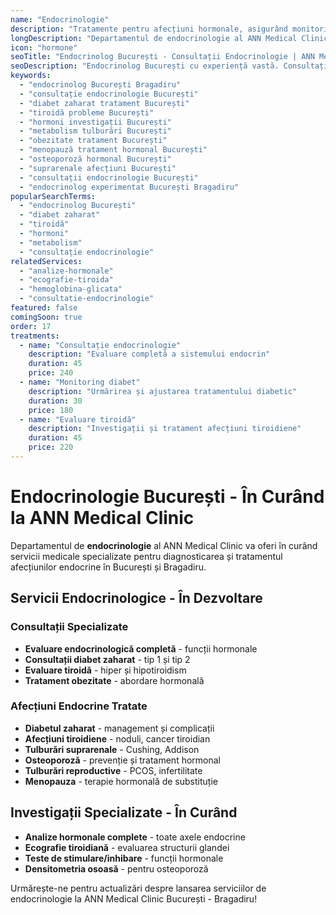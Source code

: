 ```yaml
---
name: "Endocrinologie"
description: "Tratamente pentru afecțiuni hormonale, asigurând monitorizarea și echilibrarea funcțiilor endocrine"
longDescription: "Departamentul de endocrinologie al ANN Medical Clinic va oferi servicii medicale specializate pentru diagnosticarea și tratamentul afecțiunilor endocrine pentru pacienți din București și Bragadiru. Echipa noastră de endocrinologi va utiliza investigații moderne pentru evaluarea funcțiilor hormonale și tratamente personalizate."
icon: "hormone"
seoTitle: "Endocrinolog București - Consultații Endocrinologie | ANN Medical Clinic"
seoDescription: "Endocrinolog București cu experiență vastă. Consultații endocrinologie, diabet, tiroidă, hormoni, metabolism. În curând la ANN Medical Clinic Bragadiru."
keywords:
  - "endocrinolog București Bragadiru"
  - "consultație endocrinologie București"
  - "diabet zaharat tratament București"
  - "tiroidă probleme București"
  - "hormoni investigații București"
  - "metabolism tulburări București"
  - "obezitate tratament București"
  - "menopauză tratament hormonal București"
  - "osteoporoză hormonal București"
  - "suprarenale afecțiuni București"
  - "consultații endocrinologie București"
  - "endocrinolog experimentat București Bragadiru"
popularSearchTerms:
  - "endocrinolog București"
  - "diabet zaharat"
  - "tiroidă"
  - "hormoni"
  - "metabolism"
  - "consultație endocrinologie"
relatedServices:
  - "analize-hormonale"
  - "ecografie-tiroida"
  - "hemoglobina-glicata"
  - "consultatie-endocrinologie"
featured: false
comingSoon: true
order: 17
treatments:
  - name: "Consultație endocrinologie"
    description: "Evaluare completă a sistemului endocrin"
    duration: 45
    price: 240
  - name: "Monitoring diabet"
    description: "Urmărirea și ajustarea tratamentului diabetic"
    duration: 30
    price: 180
  - name: "Evaluare tiroidă"
    description: "Investigații și tratament afecțiuni tiroidiene"
    duration: 45
    price: 220
---
```


# Endocrinologie București - În Curând la ANN Medical Clinic

Departamentul de **endocrinologie** al ANN Medical Clinic va oferi în curând servicii medicale specializate pentru diagnosticarea și tratamentul afecțiunilor endocrine în București și Bragadiru.

## Servicii Endocrinologice - În Dezvoltare

### Consultații Specializate

- **Evaluare endocrinologică completă** - funcții hormonale
- **Consultații diabet zaharat** - tip 1 și tip 2
- **Evaluare tiroidă** - hiper și hipotiroidism
- **Tratament obezitate** - abordare hormonală

### Afecțiuni Endocrine Tratate

- **Diabetul zaharat** - management și complicații
- **Afecțiuni tiroidiene** - noduli, cancer tiroidian
- **Tulburări suprarenale** - Cushing, Addison
- **Osteoporoză** - prevenție și tratament hormonal
- **Tulburări reproductive** - PCOS, infertilitate
- **Menopauza** - terapie hormonală de substituție

## Investigații Specializate - În Curând

- **Analize hormonale complete** - toate axele endocrine
- **Ecografie tiroidiană** - evaluarea structurii glandei
- **Teste de stimulare/inhibare** - funcții hormonale
- **Densitometria osoasă** - pentru osteoporoză

Urmărește-ne pentru actualizări despre lansarea serviciilor de endocrinologie la ANN Medical Clinic București - Bragadiru!
